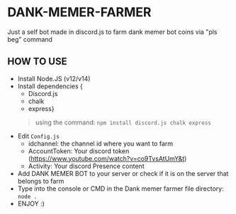 # DANK-MEMER-FARMER
Just a self bot made in discord.js to farm dank memer bot coins via "pls beg" command
## HOW TO USE
* Install Node.JS (v12/v14)
* Install dependencies {
    * Discord.js
    * chalk
    * express}
  > using the command: ``` npm install discord.js chalk express ```
* Edit ```Config.js```
  * idchannel: the channel id where you want to farm
  * AccountToken: Your discord token (https://www.youtube.com/watch?v=co9TvsAtUmY&t)
  * Activity: Your discord Presence content
* Add DANK MEMER BOT to your server or check if it is on the server that belongs to farm
* Type into the console or CMD in the Dank memer farmer file directory: ```node .```
* ENJOY :)
